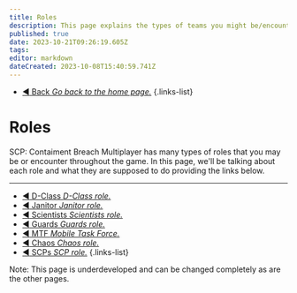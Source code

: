 ```yaml
---
title: Roles
description: This page explains the types of teams you might be/encounter throughout the game.
published: true
date: 2023-10-21T09:26:19.605Z
tags: 
editor: markdown
dateCreated: 2023-10-08T15:40:59.741Z
---
```


- [:arrow_backward: Back *Go back to the home page.*](/en/home#breach-modemultiplayer)
{.links-list}
# Roles
SCP: Contaiment Breach Multiplayer has many types of roles that you may be or encounter throughout the game. In this page, we'll be talking about each role and what they are supposed to do providing the links below.

---

- [:arrow_backward: D-Class *D-Class role.*](/en/game/jobs/dclass)
- [:arrow_backward: Janitor *Janitor role.*](/en/game/jobs/janitor)
- [:arrow_backward: Scientists *Scientists role.*](/en/game/jobs/scientists)
- [:arrow_backward: Guards *Guards role.*](/en/game/jobs/guard)
- [:arrow_backward: MTF *Mobile Task Force.*](/en/game/jobs/mtf)
- [:arrow_backward: Chaos *Chaos role.*](/en/game/jobs/chaos)
- [:arrow_backward: SCPs *SCP role.*](/en/game/jobs/scps)
{.links-list}

Note: This page is underdeveloped and can be changed completely as are the other pages.


